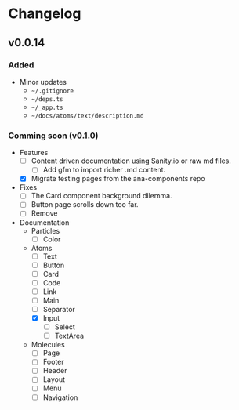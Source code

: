 # Changelog

## v0.0.14

### Added

- Minor updates
  - `~/.gitignore`
  - `~/deps.ts`
  - `~/_app.ts`
  - `~/docs/atoms/text/description.md`

### Comming soon (v0.1.0)

- Features
  - [ ] Content driven documentation using Sanity.io or raw md files.
    - [ ] Add gfm to import richer .md content.
  - [x] Migrate testing pages from the ana-components repo

- Fixes
  - [ ] The Card component background dilemma.
  - [ ] Button page scrolls down too far.
  - [ ] Remove 

- Documentation
  - Particles
    - [ ] Color
  - Atoms
    - [ ] Text
    - [ ] Button
    - [ ] Card
    - [ ] Code
    - [ ] Link
    - [ ] Main
    - [ ] Separator
    - [x] Input
      - [ ] Select
      - [ ] TextArea
  - Molecules
    - [ ] Page
    - [ ] Footer
    - [ ] Header
    - [ ] Layout
    - [ ] Menu
    - [ ] Navigation
